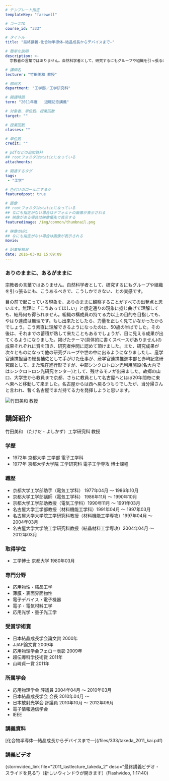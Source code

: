 ```yaml
---
# テンプレート指定
templateKey: "farewell"

# コースID
course_id: "333"

# タイトル
title: "最終講義-化合物半導体—結晶成長からデバイスまで—"

# 簡単な説明
description: >-
  宗教者の言葉ではありません。自然科学者として、研究するにもグループや組織を引っ張るにも、こうあるべきで、こうしかできない、との実感です。 目の前で起こっている現象を、ありのままに観察することが...

# 講師名
lecturer: "竹田美和 教授"

# 部局名
department: "工学部／工学研究科"

# 開講時限
term: "2011年度	退職記念講義"

# 対象者、単位数、授業回数
target: ""

# 授業回数
classes: ""

# 単位数
credit: ""

# pdfなどの追加資料
## rootフォルダはstaticになっている
attachments: 

# 関連するタグ
tags:
 - "工学"

# 色付けのロールにするか
featuredpost: true

# 画像
## rootフォルダはstaticになっている
## なにも指定がない場合はデフォルトの画像が表示される
## 映像がある場合は映像優先で表示する
featuredimage: /img/common/thumbnail.png

# 映像のURL
## なにも指定がない場合は画像が表示される
movie: 

# 記事投稿日
date: 2016-03-02 15:09:09
---
```



### ありのままに、あるがままに

宗教者の言葉ではありません。自然科学者として、研究するにもグループや組織を引っ張るにも、こうあるべきで、こうしかできない、との実感です。

目の前で起こっている現象を、ありのままに観察することがすべての出発点と思います。無理に「こうあってほしい」と想定通りの現象に捻じ曲げて理解しても、結局何も得られません。組織の構成員の持てる力以上の目的を目指しても、やはり達成は無理です。もし出来たとしたら、力量を正しく見ていなかったからでしょう。こう素直に理解できるようになったのは、50歳の半ばでした。その後は、それまでの蓄積が熟して来たこともあるでしょうが、目に見える成果が出てくるようになりました。掲げたテーマ(具体的に書くスペースがありません)の成果それぞれに賞を頂き、研究者仲間に認めて頂けました。また、研究成果が次々とものになって他の研究グループや世の中に出るようになりましたし、産学官連携担当の総長補佐として手がけた仕事が、産学官連携推進本部と赤﨑記念研究館として、また現在進行形ですが、中部シンクロトロン光利用施設(名大内ではシンクロトロン光研究センター)として、残せるモノが出来ました。故郷の山口、大学生から教員まで京都、さらに教員として名古屋へとほぼ20年間毎に東へ東へと移動して来ました。名古屋からは西へ戻るつもりでしたが、当分帰さんと言われ、暫く名古屋でまだ持てる力を発揮しようと思います。



![竹田美和 教授](/files/333/ss_takeda.png) 
## 講師紹介

竹田美和 （たけだ・よしかず）工学研究科 教授

### 学歴

* 1972年 京都大学 工学部 電子工学科
* 1977年 京都大学大学院 工学研究科 電子工学専攻 博士課程

### 職歴

* 京都大学工学部助手（電気工学科） 1977年04月 〜 1986年10月
* 京都大学工学部講師（電気工学科） 1986年11月 〜 1990年10月
* 京都大学工学部助教授（電気工学科）1990年11月 〜 1991年03月
* 名古屋大学工学部教授（材料機能工学科）1991年04月 〜 1997年03月
* 名古屋大学大学院工学研究科教授（材料機能工学専攻）1997年04月 〜 2004年03月
* 名古屋大学大学院工学研究科教授（結晶材料工学専攻）2004年04月 〜 2012年03月

### 取得学位

* 工学博士 京都大学 1980年03月

### 専門分野

* 応用物性・結晶工学
* 薄膜・表面界面物性
* 電子デバイス・電子機器
* 電子・電気材料工学
* 応用光学・量子光工学

### 受賞学術賞

* 日本結晶成長学会論文賞 2000年
* JJAP論文賞 2009年
* 応用物理学会フェロー表彰 2009年
* 超伝導科学技術賞 2011年
* 山&#xFA11;貞一賞 2011年

### 所属学会

* 応用物理学会 評議員 2004年04月 〜 2010年03月
* 日本結晶成長学会 会長 2010年04月 〜
* 日本放射光学会 評議員 2010年10月 〜 2012年09月
* 電子情報通信学会
* IEEE


<h3>講義資料</h3>

<p>
[化合物半導体—結晶成長からデバイスまで—](/files/333/takeda_2011_kai.pdf) 
</p>

<h3>講義ビデオ</h3>
<p>
{stormvideo_link file="2011_lastlecture_takeda_2" desc="最終講義ビデオ・スライドを見る"}（新しいウィンドウが開きます）(Flashvideo, 1:17:40)
</p>
